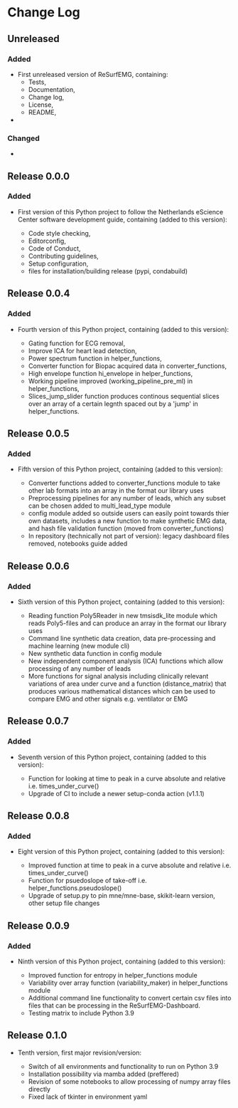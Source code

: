 # Change Log

## Unreleased

### Added
* First unreleased version of ReSurfEMG, containing:
	- Tests,
	- Documentation,
	- Change log,
	- License,
	- README,
* 

### Changed

*
## Release 0.0.0

### Added

* First version of this Python project to follow the Netherlands eScience Center software development guide, containing (added to this version):

	- Code style checking,
	- Editorconfig,
	- Code of Conduct,
	- Contributing guidelines,
	- Setup configuration,
	- files for installation/building release (pypi, condabuild)


## Release 0.0.4

### Added

* Fourth version of this Python project, containing (added to this version):

	- Gating function for ECG removal,
	- Improve ICA for heart lead detection,
	- Power spectrum function in helper_functions,
	- Converter function for Biopac acquired data in converter_functions,
	- High envelope function hi_envelope in helper_functions,
	- Working pipeline improved (working_pipeline_pre_ml) in helper_functions,
	- Slices_jump_slider function produces continous sequential slices over an
    array of a certain legnth spaced out by a 'jump' in helper_functions.

## Release 0.0.5

### Added

* Fifth version of this Python project, containing (added to this version):

	- Converter functions added to converter_functions module to take other lab formats into an array in the format our library uses
	- Preprocessing pipelines for any number of leads, which any subset can be chosen added to multi_lead_type module
	- config module added so outside users can easily point towards thier own datasets, includes a new function to make synthetic EMG data, and hash file validation function (moved from converter_functions)
	- In repository (technically not part of version): legacy dashboard files removed, notebooks guide added

## Release 0.0.6

### Added 

* Sixth version of this Python project, containing (added to this version):

	- Reading function Poly5Reader in new tmsisdk_lite module which reads Poly5-files and can produce an array in the format our library uses
	- Command line synthetic data creation, data pre-processing and machine learning (new module cli)
	- New synthetic data function in config module 
	- New independent component analysis (ICA) functions which allow processing of any number of leads
	- More functions for signal analysis including clinically relevant variations of area under curve and a function (distance_matrix) that produces various mathematical distances which can be used to compare EMG and other signals e.g. ventilator or EMG
	

## Release 0.0.7

### Added 

* Seventh version of this Python project, containing (added to this version):

	- Function for looking at time to peak in a curve absolute and relative i.e. times_under_curve()
	- Upgrade of CI to include a newer setup-conda action (v1.1.1)

## Release 0.0.8

### Added

* Eight version of this Python project, containing (added to this version):

	- Improved function at time to peak in a curve absolute and relative i.e. times_under_curve()
	- Function for psuedoslope of take-off i.e. helper_functions.pseudoslope()
	- Upgrade of setup.py to pin mne/mne-base, skikit-learn version, other setup file changes


## Release 0.0.9

### Added

* Ninth version of this Python project, containing (added to this version):

	- Improved function for entropy in helper_functions module
	- Variability over array function (variability_maker) in helper_functions module
	- Additional command line functionality to convert certain csv files into files that can be processing in the ReSurfEMG-Dashboard.
	- Testing matrix to include Python 3.9 

## Release 0.1.0


* Tenth version, first major revision/version:

	- Switch of all environments and functionality to run on Python 3.9
	- Installation possibility via mamba added (preffered)
	- Revision of some notebooks to allow processing of numpy array files directly
	- Fixed lack of tkinter in environment yaml
	

	